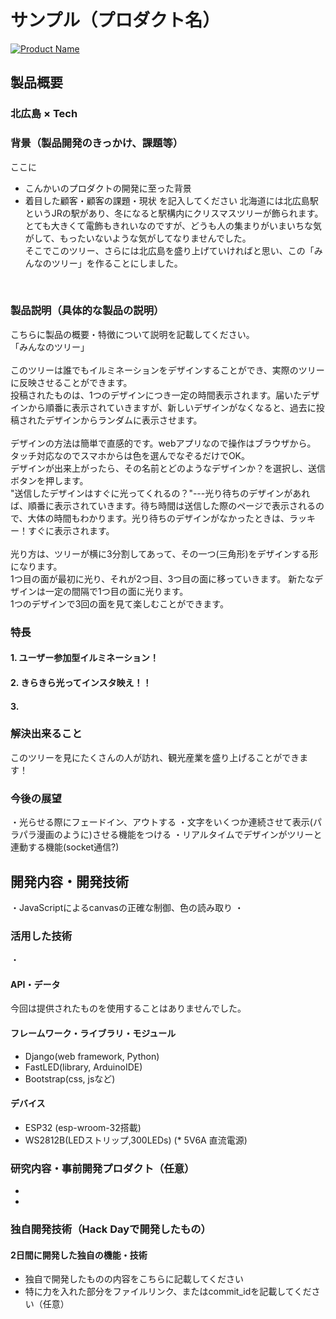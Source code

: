 # サンプル（プロダクト名）

[![Product Name](image.png)](https://www.youtube.com/watch?v=G5rULR53uMk)

## 製品概要

### 北広島 × Tech

### 背景（製品開発のきっかけ、課題等）

ここに

- こんかいのプロダクトの開発に至った背景
- 着目した顧客・顧客の課題・現状
を記入してください
北海道には北広島駅というJRの駅があり、冬になると駅構内にクリスマスツリーが飾られます。  
とても大きくて電飾もきれいなのですが、どうも人の集まりがいまいちな気がして、もったいないような気がしてなりませんでした。  
そこでこのツリー、さらには北広島を盛り上げていければと思い、この「みんなのツリー」を作ることにしました。  
</br>

### 製品説明（具体的な製品の説明）

こちらに製品の概要・特徴について説明を記載してください。  
「みんなのツリー」  
</br>
このツリーは誰でもイルミネーションをデザインすることができ、実際のツリーに反映させることができます。  
投稿されたものは、1つのデザインにつき一定の時間表示されます。届いたデザインから順番に表示されていきますが、新しいデザインがなくなると、過去に投稿されたデザインからランダムに表示させます。  
</br>
デザインの方法は簡単で直感的です。webアプリなので操作はブラウザから。  
タッチ対応なのでスマホからは色を選んでなぞるだけでOK。  
デザインが出来上がったら、その名前とどのようなデザインか？を選択し、送信ボタンを押します。  
"送信したデザインはすぐに光ってくれるの？"---光り待ちのデザインがあれば、順番に表示されていきます。待ち時間は送信した際のページで表示されるので、大体の時間もわかります。光り待ちのデザインがなかったときは、ラッキー！すぐに表示されます。  
</br>
光り方は、ツリーが横に3分割してあって、その一つ(三角形)をデザインする形になります。  
1つ目の面が最初に光り、それが2つ目、3つ目の面に移っていきます。
新たなデザインは一定の間隔で1つ目の面に光ります。  
1つのデザインで3回の面を見て楽しむことができます。

### 特長

#### 1. ユーザー参加型イルミネーション！

#### 2. きらきら光ってインスタ映え！！

#### 3. 

### 解決出来ること
このツリーを見にたくさんの人が訪れ、観光産業を盛り上げることができます！

### 今後の展望
・光らせる際にフェードイン、アウトする
・文字をいくつか連続させて表示(パラパラ漫画のように)させる機能をつける
・リアルタイムでデザインがツリーと連動する機能(socket通信?)

## 開発内容・開発技術
・JavaScriptによるcanvasの正確な制御、色の読み取り
・

### 活用した技術
・

#### API・データ

今回は提供されたものを使用することはありませんでした。

#### フレームワーク・ライブラリ・モジュール

* Django(web framework, Python)
* FastLED(library, ArduinoIDE)
* Bootstrap(css, jsなど)

#### デバイス

* ESP32 (esp-wroom-32搭載)
* WS2812B(LEDストリップ,300LEDs)
(* 5V6A 直流電源) 

### 研究内容・事前開発プロダクト（任意）
* 
* 


### 独自開発技術（Hack Dayで開発したもの）
#### 2日間に開発した独自の機能・技術
* 独自で開発したものの内容をこちらに記載してください
* 特に力を入れた部分をファイルリンク、またはcommit_idを記載してください（任意）
